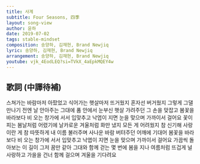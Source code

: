 ```yaml
---
title: 사계
subtitle: Four Seasons, 四季
layout: song-view
author: 윤하
date: 2019-07-02
tags: stable-mindset
composition: 송양하, 김재현, Brand Newjiq
lyric: 송양하, 김재현, Brand Newjiq
arrangement: 송양하, 김재현, Brand Newjiq
youtube: vjk_4EodLEQ?si=TVkX_4aEpkMQEY4w
---
```


## 歌詞 (中譯待補)

스쳐가는 바람마저 아팠었고
식어가는 햇살마저 뜨거웠지
혼자선 버거웠지
그렇게 그댈 만나기 전엔
날 안아주는 그대에 품 안에서
눈부신 햇살 가려주던
그 손을 맞잡고
봄꽃을 바라보다
비 오는 창가에 서서 입맞추고
낙엽이 지면 눈을 맞으며
가까이서 걸어요
꽃이 피는 봄날처럼 어렸기에
날카로운 겨울처럼 화만 냈지
모든 게 어려웠지
참 신기해 사랑이란 게
참 따뜻하게 내 이름 불러주며
사나운 바람 버텨주던
어깨에 기대어
봄꽃을 바라보다
비 오는 창가에 서서 입맞추고
낙엽이 지면 눈을 맞으며
가까이서 걸어요
가끔씩 돌아보는
이 길이 그저 꿈만 같아
그대와 함께 걷는
몇 번에 봄을 지나
여름처럼 뜨겁게 널 사랑하고
가을을 건너 함께 걸으며
겨울을 기다려요
